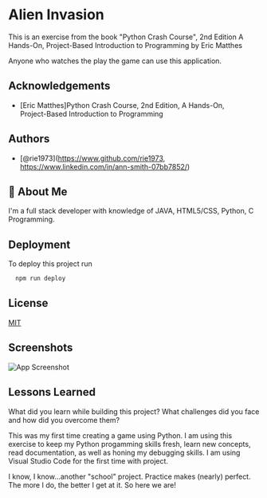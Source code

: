 
# Alien Invasion

This is an exercise from the book "Python Crash Course", 2nd Edition
A Hands-On, Project-Based Introduction to Programming
by Eric Matthes

Anyone who watches the play the game can use this application. 

## Acknowledgements

 - [Eric Matthes]Python Crash Course, 2nd Edition, A Hands-On,   
                    Project-Based Introduction to Programming

 

## Authors

- [@rie1973](https://www.github.com/rie1973, https://www.linkedin.com/in/ann-smith-07bb7852/)


## 🚀 About Me
I'm a full stack developer with knowledge of JAVA, HTML5/CSS, Python, C Programming. 
## Deployment

To deploy this project run

```bash
  npm run deploy
```


## License

[MIT](https://choosealicense.com/licenses/mit/)


## Screenshots

![App Screenshot](https://via.placeholder.com/468x300?text=App+Screenshot+Here)


## Lessons Learned

What did you learn while building this project? What challenges did you face and how did you overcome them?

This was my first time creating a game using Python. I am using this exercise to keep my Python progamming skills fresh, learn new concepts, read documentation, as well as honing my debugging skills. I am using Visual Studio Code for the first time with project.

I know, I know...another "school" project. Practice makes (nearly) perfect. The more I do, the better I get at it. So here we are!

